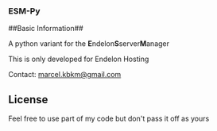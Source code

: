 ### ESM-Py ###

##Basic Information##

A python variant for the **E**ndelon**S**server**M**anager

This is only developed for Endelon Hosting

Contact:
marcel.kbkm@gmail.com

## License ##
Feel free to use part of my code but don't pass it off as yours
